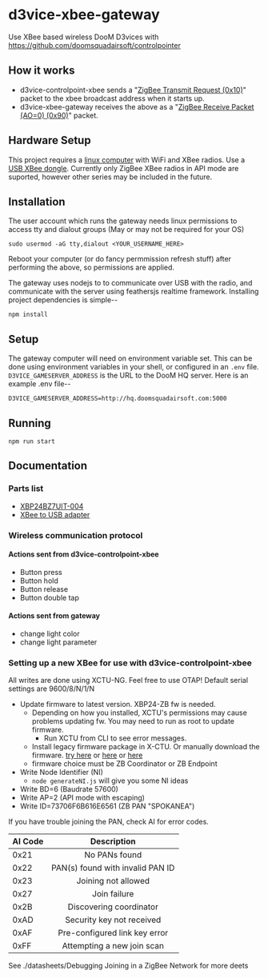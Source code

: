 # d3vice-xbee-gateway

Use XBee based wireless DooM D3vices with https://github.com/doomsquadairsoft/controlpointer

## How it works

  * d3vice-controlpoint-xbee sends a "[ZigBee Transmit Request (0x10)](https://www.safaribooksonline.com/library/view/building-wireless-sensor/780596807757/zigbee_transmit_request.html)" packet to the xbee broadcast address when it starts up.
  * d3vice-xbee-gateway receives the above as a "[ZigBee Receive Packet (AO=0) (0x90)](https://www.safaribooksonline.com/library/view/building-wireless-sensor/780596807757/zigbee_receive_packet.html)" packet.

## Hardware Setup

This project requires a [linux computer](http://amzn.to/2HXWCA8) with WiFi and XBee radios. Use a [USB XBee dongle](https://www.amazon.com/Adafruit-USB-XBee-Adapter-ADA247/dp/B01BMREBAO/ref=sr_1_2?s=electronics&ie=UTF8&qid=1521779953&sr=1-2&keywords=adafruit+xbee+adapter&dpID=51dk7kZ12XL&preST=_SX300_QL70_&dpSrc=srch). Currently only ZigBee XBee radios in API mode are suported, however other series may be included in the future.

## Installation

The user account which runs the gateway needs linux permissions to access tty and dialout groups (May or may not be required for your OS)

  `sudo usermod -aG tty,dialout <YOUR_USERNAME_HERE>`

Reboot your computer (or do fancy permmission refresh stuff) after performing the above, so permissions are applied.

The gateway uses nodejs to to communicate over USB with the radio, and communicate with the server using feathersjs realtime framework. Installing project dependencies is simple--

    npm install

## Setup

The gateway computer will need on environment variable set. This can be done using environment variables in your shell, or configured in an `.env` file. `D3VICE_GAMESERVER_ADDRESS` is the URL to the DooM HQ server. Here is an example .env file--

```
D3VICE_GAMESERVER_ADDRESS=http://hq.doomsquadairsoft.com:5000
```

## Running

    npm run start

## Documentation

### Parts list

  * [XBP24BZ7UIT-004](https://www.digi.com/support/productdetail?pid=4549&osvid=0&s=507&tp=1)
  * [XBee to USB adapter](https://amzn.to/2Omzm2G)

### Wireless communication protocol

#### Actions sent from d3vice-controlpoint-xbee

* Button press
* Button hold
* Button release
* Button double tap

#### Actions sent from gateway

* change light color
* change light parameter

### Setting up a new XBee for use with d3vice-controlpoint-xbee

All writes are done using XCTU-NG. Feel free to use OTAP!
Default serial settings are 9600/8/N/1/N

  * Update firmware to latest version. XBP24-ZB fw is needed.
    * Depending on how you installed, XCTU's permissions may cause problems updating fw. You may need to run as root to update firmware.
      * Run XCTU from CLI to see error messages.
    * Install legacy firmware package in X-CTU. Or manually download the firmware. [try here](https://www.digi.com/support/productdetail?pid=4549&osvid=0&s=507&tp=1) or [here](ftp://ftp1.digi.com/support/firmware) or [here](https://www.digi.com/support/productdetail?pid=3430&type=firmware)
    * firmware choice must be ZB Coordinator or ZB Endpoint
  * Write Node Identifier (NI)
    * `node generateNI.js` will give you some NI ideas
  * Write BD=6 (Baudrate 57600)
  * Write AP=2 (API mode with escaping)
  * Write ID=73706F6B616E6561 (ZB PAN "SPOKANEA")

If you have trouble joining the PAN, check AI for error codes.

| AI Code       | Description   |
| ------------- |:-------------:|
| 0x21          | No PANs found |
| 0x22          | PAN(s) found with invalid PAN ID |
| 0x23          | Joining not allowed |
| 0x27          | Join failure |
| 0x2B          | Discovering coordinator |
| 0xAD          | Security key not received |
| 0xAF          | Pre-configured link key error |
| 0xFF          | Attempting a new join scan |

See ./datasheets/Debugging Joining in a ZigBee Network for more deets
